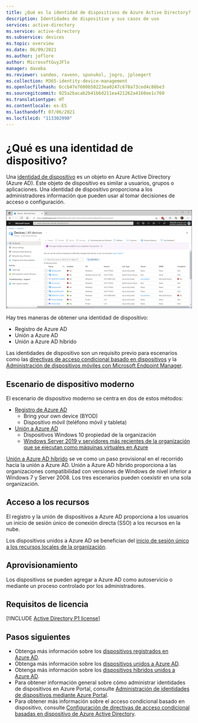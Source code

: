 ```yaml
---
title: ¿Qué es la identidad de dispositivos de Azure Active Directory?
description: Identidades de dispositivo y sus casos de uso
services: active-directory
ms.service: active-directory
ms.subservice: devices
ms.topic: overview
ms.date: 06/09/2021
ms.author: joflore
author: MicrosoftGuyJFlo
manager: daveba
ms.reviewer: sandeo, ravenn, spunukol, jogro, jploegert
ms.collection: M365-identity-device-management
ms.openlocfilehash: 6ccb47e7600b50223ea0247c678a73ced4c86be3
ms.sourcegitcommit: 025a2bacab2b41b6d211ea421262a4160ee1c760
ms.translationtype: HT
ms.contentlocale: es-ES
ms.lasthandoff: 07/06/2021
ms.locfileid: "113302990"
---
```

# <a name="what-is-a-device-identity"></a>¿Qué es una identidad de dispositivo?

Una [identidad de dispositivo](/graph/api/resources/device?view=graph-rest-1.0) es un objeto en Azure Active Directory (Azure AD). Este objeto de dispositivo es similar a usuarios, grupos o aplicaciones. Una identidad de dispositivo proporciona a los administradores información que pueden usar al tomar decisiones de acceso o configuración.

![Dispositivos que se muestran en la hoja de dispositivos de Azure AD](./media/overview/azure-active-directory-devices-all-devices.png)

Hay tres maneras de obtener una identidad de dispositivo:

- Registro de Azure AD
- Unión a Azure AD
- Unión a Azure AD híbrido

Las identidades de dispositivo son un requisito previo para escenarios como las [directivas de acceso condicional basado en dispositivos](../conditional-access/require-managed-devices.md) y la [Administración de dispositivos móviles con Microsoft Endpoint Manager](/mem/endpoint-manager-overview).

## <a name="modern-device-scenario"></a>Escenario de dispositivo moderno

El escenario de dispositivo moderno se centra en dos de estos métodos: 

- [Registro de Azure AD](concept-azure-ad-register.md) 
   - Bring your own device (BYOD)
   - Dispositivo móvil (teléfono móvil y tableta)
- [Unión a Azure AD](concept-azure-ad-register.md)
   - Dispositivos Windows 10 propiedad de la organización
   - [Windows Server 2019 y servidores más recientes de la organización que se ejecutan como máquinas virtuales en Azure](howto-vm-sign-in-azure-ad-windows.md)

[Unión a Azure AD híbrido](concept-azure-ad-join-hybrid.md) se ve como un paso provisional en el recorrido hacia la unión a Azure AD. Unión a Azure AD híbrido proporciona a las organizaciones compatibilidad con versiones de Windows de nivel inferior a Windows 7 y Server 2008. Los tres escenarios pueden coexistir en una sola organización.

## <a name="resource-access"></a>Acceso a los recursos

El registro y la unión de dispositivos a Azure AD proporciona a los usuarios un inicio de sesión único de conexión directa (SSO) a los recursos en la nube.

Los dispositivos unidos a Azure AD se benefician del [inicio de sesión único a los recursos locales de la organización](azuread-join-sso.md).

## <a name="provisioning"></a>Aprovisionamiento

Los dispositivos se pueden agregar a Azure AD como autoservicio o mediante un proceso controlado por los administradores.

## <a name="license-requirements"></a>Requisitos de licencia

[!INCLUDE [Active Directory P1 license](../../../includes/active-directory-p1-license.md)]

## <a name="next-steps"></a>Pasos siguientes

- Obtenga más información sobre los [dispositivos registrados en Azure AD](concept-azure-ad-register.md).
- Obtenga más información sobre los [dispositivos unidos a Azure AD](concept-azure-ad-join.md).
- Obtenga más información sobre los [dispositivos híbridos unidos a Azure AD](concept-azure-ad-join-hybrid.md).
- Para obtener información general sobre cómo administrar identidades de dispositivos en Azure Portal, consulte [Administración de identidades de dispositivos mediante Azure Portal](device-management-azure-portal.md).
- Para obtener más información sobre el acceso condicional basado en dispositivo, consulte [Configuración de directivas de acceso condicional basadas en dispositivo de Azure Active Directory](../conditional-access/require-managed-devices.md).
